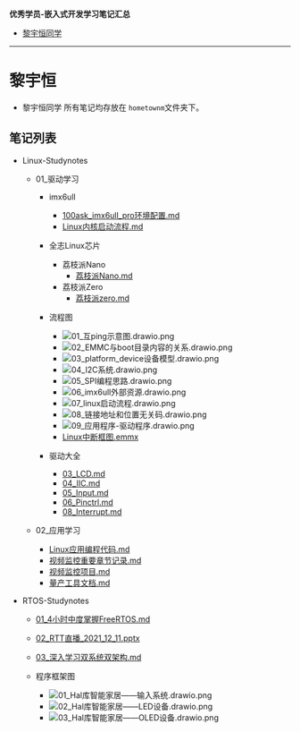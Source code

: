 **优秀学员-嵌入式开发学习笔记汇总**

- [黎宇恒同学](#黎宇恒)
----
# 黎宇恒
- 黎宇恒同学 所有笔记均存放在 `hometownm`文件夹下。
## 笔记列表
- Linux-Studynotes
  - 01_驱动学习
    - imx6ull
      - [100ask_imx6ull_pro环境配置.md](hometownm/Linux-Studynotes/01_驱动学习/imx6ull/100ask_imx6ull_pro环境配置.md)
      - [Linux内核启动流程.md](hometownm/Linux-Studynotes/01_驱动学习/imx6ull/Linux内核启动流程.md)
    - 全志Linux芯片
      - 荔枝派Nano
        - [荔枝派Nano.md](hometownm/Linux-Studynotes/01_驱动学习/全志Linux芯片/荔枝派Nano/荔枝派Nano.md)
      - 荔枝派Zero
        - [荔枝派zero.md](hometownm/Linux-Studynotes/01_驱动学习/全志Linux芯片/荔枝派Zero/荔枝派zero.md)
    - 流程图
      - ![01_互ping示意图.drawio.png](http://studynotes.100ask.net/hometownm/Linux-Studynotes/01_驱动学习/流程图/01_互ping示意图.drawio.png) 
      - ![02_EMMC与boot目录内容的关系.drawio.png](http://studynotes.100ask.net/hometownm/Linux-Studynotes/01_驱动学习/流程图/02_EMMC与boot目录内容的关系.drawio.png)
      - ![03_platform_device设备模型.drawio.png](http://studynotes.100ask.net/hometownm/Linux-Studynotes/01_驱动学习/流程图/03_platform_device设备模型.drawio.png)
      - ![04_I2C系统.drawio.png](http://studynotes.100ask.net/hometownm/Linux-Studynotes/01_驱动学习/流程图/04_I2C系统.drawio.png)
      - ![05_SPI编程思路.drawio.png](http://studynotes.100ask.net/hometownm/Linux-Studynotes/01_驱动学习/流程图/05_SPI编程思路.drawio.png)
      - ![06_imx6ull外部资源.drawio.png](http://studynotes.100ask.net/hometownm/Linux-Studynotes/01_驱动学习/流程图/06_imx6ull外部资源.drawio.png)
      - ![07_linux启动流程.drawio.png](http://studynotes.100ask.net/hometownm/Linux-Studynotes/01_驱动学习/流程图/07_linux启动流程.drawio.png)
      - ![08_链接地址和位置无关码.drawio.png](http://studynotes.100ask.net/hometownm/Linux-Studynotes/01_驱动学习/流程图/08_链接地址和位置无关码.drawio.png)
      - ![09_应用程序-驱动程序.drawio.png](http://studynotes.100ask.net/hometownm/Linux-Studynotes/01_驱动学习/流程图/09_应用程序-驱动程序.drawio.png)
      - [Linux中断框图.emmx](http://studynotes.100ask.net/hometownm/Linux-Studynotes/01_驱动学习/流程图/Linux中断框图.emmx)
      
    - 驱动大全
      - [03_LCD.md](http://studynotes.100ask.net/hometownm/Linux-Studynotes/01_驱动学习/驱动大全/03_LCD.md)
      - [04_IIC.md](hometownm/Linux-Studynotes/01_驱动学习/驱动大全/04_IIC.md)
      - [05_Input.md](hometownm/Linux-Studynotes/01_驱动学习/驱动大全/05_Input.md)
      - [06_Pinctrl.md](hometownm/Linux-Studynotes/01_驱动学习/驱动大全/06_Pinctrl.md)
      - [08_Interrupt.md](hometownm/Linux-Studynotes/01_驱动学习/驱动大全/08_Interrupt.md)
      
  - 02_应用学习
    - [Linux应用编程代码.md](hometownm/Linux-Studynotes/02_应用学习/Linux应用编程代码.md)
    - [视频监控重要章节记录.md](hometownm/Linux-Studynotes/02_应用学习/视频监控重要章节记录.md)
    - [视频监控项目.md](hometownm/Linux-Studynotes/02_应用学习/视频监控项目.md)
    - [量产工具文档.md](hometownm/Linux-Studynotes/02_应用学习/量产工具文档.md)
   
- RTOS-Studynotes
  - [01_4小时中度掌握FreeRTOS.md](hometownm/RTOS-Studynotes/01_4小时中度掌握FreeRTOS.md)
  - [02_RTT直播_2021_12_11.pptx](http://studynotes.100ask.net/hometownm/RTOS-Studynotes/02_RTT直播_2021_12_11.pptx)
  - [03_深入学习双系统双架构.md](hometownm/RTOS-Studynotes/03_深入学习双系统双架构.md)
  
  - 程序框架图
    - ![01_Hal库智能家居——输入系统.drawio.png](http://studynotes.100ask.net/hometownm/RTOS-Studynotes/程序框架图/01_Hal库智能家居——输入系统.drawio.png)
    - ![02_Hal库智能家居——LED设备.drawio.png](http://studynotes.100ask.net/hometownm/RTOS-Studynotes/程序框架图/02_Hal库智能家居——LED设备.drawio.png)
    - ![03_Hal库智能家居——OLED设备.drawio.png](http://studynotes.100ask.net/hometownm/RTOS-Studynotes/程序框架图/03_Hal库智能家居——OLED设备.drawio.png)
